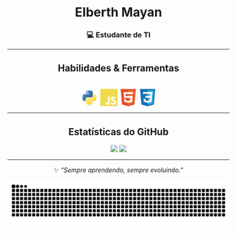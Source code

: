 <div align="center">

#  Elberth Mayan  
### 💻 Estudante de TI  


---

##  Habilidades & Ferramentas  

<div align="center" style="display: inline_block"><br>
  <img align="center" alt="Python" height="40" width="40" src="https://raw.githubusercontent.com/devicons/devicon/master/icons/python/python-original.svg">
  <img align="center" alt="JavaScript" height="40" width="40" src="https://raw.githubusercontent.com/devicons/devicon/master/icons/javascript/javascript-plain.svg">
  <img align="center" alt="HTML" height="40" width="40" src="https://raw.githubusercontent.com/devicons/devicon/master/icons/html5/html5-original.svg">
  <img align="center" alt="CSS" height="40" width="40" src="https://raw.githubusercontent.com/devicons/devicon/master/icons/css3/css3-original.svg">
</div>

---

##  Estatísticas do GitHub  

<div align="center">
  <img height="180em" src="https://github-readme-stats.vercel.app/api?username=elberthmayan&show_icons=true&theme=tokyonight"/>
  <img height="180em" src="https://github-readme-stats.vercel.app/api/top-langs/?username=elberthmayan&layout=compact&langs_count=7&theme=tokyonight"/>
</div>

---

✨ _“Sempre aprendendo, sempre evoluindo.”_

</div>


</div>




<picture align="center">
  <source media="(prefers-color-scheme: dark)" srcset="https://raw.githubusercontent.com/Jan-Carles/Jan-Carles/output/github-contribution-grid-snake-dark.svg">
  <source media="(prefers-color-scheme: light)" srcset="https://raw.githubusercontent.com/Jan-Carles/Jan-Carles/output/github-contribution-grid-snake-dark.svg">
  <img align="center" alt="github contribution grid snake animation" src="https://raw.githubusercontent.com/Jan-Carles/Jan-Carles/output/github-contribution-grid-snake.svg">
</picture>
